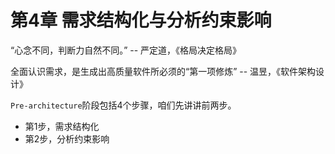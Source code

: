 # 第4章 需求结构化与分析约束影响

“心念不同，判断力自然不同。” -- 严定道，《格局决定格局》

全面认识需求，是生成出高质量软件所必须的“第一项修炼” -- 温昱，《软件架构设计》

`Pre-architecture`阶段包括4个步骤，咱们先讲讲前两步。

- 第1步，需求结构化
- 第2步，分析约束影响
